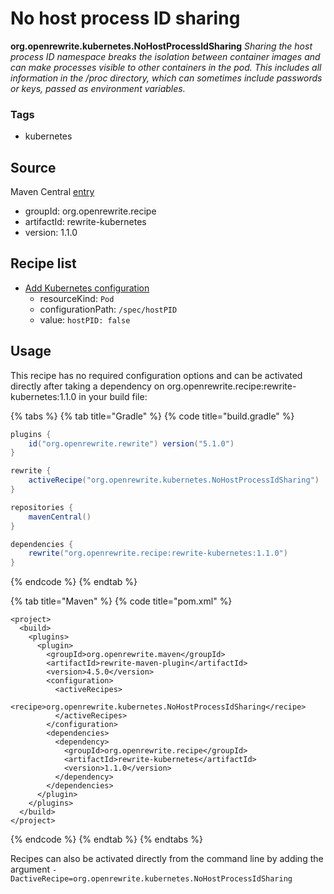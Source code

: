 # No host process ID sharing

 **org.openrewrite.kubernetes.NoHostProcessIdSharing** _Sharing the host process ID namespace breaks the isolation between container images and can make processes visible to other containers in the pod. This includes all information in the /proc directory, which can sometimes include passwords or keys, passed as environment variables._

### Tags

* kubernetes

## Source

Maven Central [entry](https://search.maven.org/artifact/org.openrewrite.recipe/rewrite-kubernetes/1.1.0/jar)

* groupId: org.openrewrite.recipe
* artifactId: rewrite-kubernetes
* version: 1.1.0

## Recipe list

* [Add Kubernetes configuration](addconfiguration.md)
  * resourceKind: `Pod`
  * configurationPath: `/spec/hostPID`
  * value: `hostPID: false`

## Usage

This recipe has no required configuration options and can be activated directly after taking a dependency on org.openrewrite.recipe:rewrite-kubernetes:1.1.0 in your build file:

{% tabs %}
{% tab title="Gradle" %}
{% code title="build.gradle" %}
```groovy
plugins {
    id("org.openrewrite.rewrite") version("5.1.0")
}

rewrite {
    activeRecipe("org.openrewrite.kubernetes.NoHostProcessIdSharing")
}

repositories {
    mavenCentral()
}

dependencies {
    rewrite("org.openrewrite.recipe:rewrite-kubernetes:1.1.0")
}
```
{% endcode %}
{% endtab %}

{% tab title="Maven" %}
{% code title="pom.xml" %}
```markup
<project>
  <build>
    <plugins>
      <plugin>
        <groupId>org.openrewrite.maven</groupId>
        <artifactId>rewrite-maven-plugin</artifactId>
        <version>4.5.0</version>
        <configuration>
          <activeRecipes>
            <recipe>org.openrewrite.kubernetes.NoHostProcessIdSharing</recipe>
          </activeRecipes>
        </configuration>
        <dependencies>
          <dependency>
            <groupId>org.openrewrite.recipe</groupId>
            <artifactId>rewrite-kubernetes</artifactId>
            <version>1.1.0</version>
          </dependency>
        </dependencies>
      </plugin>
    </plugins>
  </build>
</project>
```
{% endcode %}
{% endtab %}
{% endtabs %}

Recipes can also be activated directly from the command line by adding the argument `-DactiveRecipe=org.openrewrite.kubernetes.NoHostProcessIdSharing`

